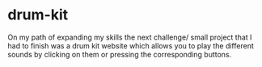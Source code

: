 # drum-kit
On my path of expanding my skills the next challenge/ small project that I had to finish was a drum kit website which allows you to play the different sounds by clicking on them or pressing the corresponding buttons.
